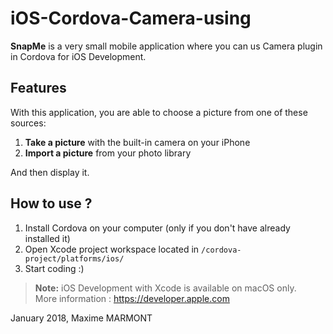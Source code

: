# iOS-Cordova-Camera-using
**SnapMe** is a very small mobile application where you can us Camera plugin in Cordova for iOS Development.
  
## Features
With this application, you are able to choose a picture from one of these sources:
1. **Take a picture** with the built-in camera on your iPhone
2. **Import a picture** from your photo library
  
And then display it.  
  
  
## How to use ?
1. Install Cordova on your computer (only if you don't have already installed it)
2. Open Xcode project workspace located in `/cordova-project/platforms/ios/`
3. Start coding :)
  
> **Note:** iOS Development with Xcode is available on macOS only.  
> More information : https://developer.apple.com
  
January 2018, Maxime MARMONT
